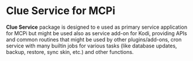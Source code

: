 # Clue Service for MCPi

**Clue Service** package is designed to e used as primary service application for MCPi but
might be used also as service add-on for Kodi, providing APIs and common routines that might
be used by other plugins/add-ons, cron service with many builtin jobs for various tasks
(like database updates, backup, restore, sync skin, etc.) and other functions.
